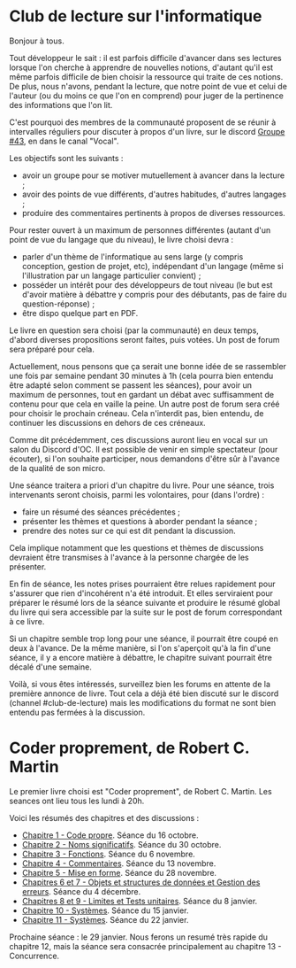 # Club de lecture sur l'informatique

Bonjour à tous.

Tout développeur le sait : il est parfois difficile d'avancer dans ses lectures lorsque l'on cherche à 
apprendre de nouvelles notions, d'autant qu'il est même parfois difficile de bien choisir la ressource 
qui traite de ces notions. De plus, nous n'avons, pendant la lecture, que notre point de vue et celui 
de l'auteur (ou du moins ce que l'on en comprend) pour juger de la pertinence des informations que l'on lit.

C'est pourquoi des membres de la communauté proposent de se réunir à intervalles réguliers pour discuter 
à propos d'un livre, sur le discord [Groupe #43](https://discord.gg/P8dmVSs), en dans le canal "Vocal".

Les objectifs sont les suivants :

- avoir un groupe pour se motiver mutuellement à avancer dans la lecture ;
- avoir des points de vue différents, d'autres habitudes, d'autres langages ;
- produire des commentaires pertinents à propos de diverses ressources.

Pour rester ouvert à un maximum de personnes différentes (autant d'un point de vue du langage que du niveau), 
le livre choisi devra :

- parler d'un thème de l'informatique au sens large (y compris conception, gestion de projet, etc), indépendant 
d'un langage (même si l'illustration par un langage particulier convient) ;
- posséder un intérêt pour des développeurs de tout niveau (le but est d'avoir matière à débattre y compris pour 
des débutants, pas de faire du question-réponse) ;
- être dispo quelque part en PDF.

Le livre en question sera choisi (par la communauté) en deux temps, d'abord diverses propositions seront faites, 
puis votées. Un post de forum sera préparé pour cela.

Actuellement, nous pensons que ça serait une bonne idée de se rassembler une fois par semaine pendant 30 minutes 
à 1h (cela pourra bien entendu être adapté selon comment se passent les séances), pour avoir un maximum de personnes, 
tout en gardant un débat avec suffisamment de contenu pour que cela en vaille la peine. Un autre post de forum sera 
créé pour choisir le prochain créneau. Cela n'interdit pas, bien entendu, de continuer les discussions en dehors de 
ces créneaux.

Comme dit précédemment, ces discussions auront lieu en vocal sur un salon du Discord d'OC. Il est possible de 
venir en simple spectateur (pour écouter), si l'on souhaite participer, nous demandons d'être sûr à l'avance de 
la qualité de son micro.

Une séance traitera a priori d'un chapitre du livre. Pour une séance, trois intervenants seront choisis, parmi les 
volontaires, pour (dans l'ordre) :

- faire un résumé des séances précédentes ;
- présenter les thèmes et questions à aborder pendant la séance ;
- prendre des notes sur ce qui est dit pendant la discussion.

Cela implique notamment que les questions et thèmes de discussions devraient être transmises à l'avance à la personne 
chargée de les présenter.

En fin de séance, les notes prises pourraient être relues rapidement pour s'assurer que rien d'incohérent n'a été 
introduit. Et elles serviraient pour préparer le résumé lors de la séance suivante et produire le résumé global du 
livre qui sera accessible par la suite sur le post de forum correspondant à ce livre.

Si un chapitre semble trop long pour une séance, il pourrait être coupé en deux à l'avance. De la même manière, si 
l'on s'aperçoit qu'à la fin d'une séance, il y a encore matière à débattre, le chapitre suivant pourrait être décalé 
d'une semaine.

Voilà, si vous êtes intéressés, surveillez bien les forums en attente de la première annonce de livre. Tout cela a 
déjà été bien discuté sur le discord (channel #club-de-lecture) mais les modifications du format ne sont bien entendu 
pas fermées à la discussion.

# Coder proprement, de Robert C. Martin

Le premier livre choisi est "Coder proprement", de Robert C. Martin. Les seances ont lieu tous les lundi à 20h.

Voici les résumés des chapitres et des discussions :

- [Chapitre 1 - Code propre](chapitre_01.md). Séance du 16 octobre.
- [Chapitre 2 - Noms significatifs](chapitre_02.md). Séance du 30 octobre.
- [Chapitre 3 - Fonctions](chapitre_03.md). Séance du 6 novembre.
- [Chapitre 4 - Commentaires](chapitre_04.md). Séance du 13 novembre.
- [Chapitre 5 - Mise en forme](chapitre_05.md). Séance du 28 novembre.
- [Chapitres 6 et 7 - Objets et structures de données et Gestion des erreurs](chapitre_06_07.md). Séance du 4 décembre.
- [Chapitres 8 et 9 - Limites et Tests unitaires](chapitre_08_09.md). Séance du 8 janvier.
- [Chapitre 10 - Systèmes](chapitre_10.md). Séance du 15 janvier.
- [Chapitre 11 - Systèmes](chapitre_11.md). Séance du 22 janvier.

Prochaine séance : le 29 janvier. Nous ferons un resumé très rapide du chapitre 12, mais la séance sera consacrée principalement
au chapitre 13 - Concurrence.
